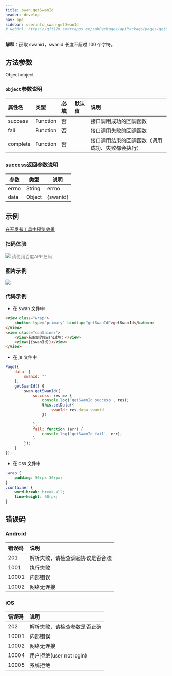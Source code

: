 ```yaml
---
title: swan.getSwanId
header: develop
nav: api
sidebar: userinfo_swan-getSwanId
# webUrl: https://qft12m.smartapps.cn/subPackages/apiPackage/pages/getSwanId/getSwanId
---
```


 
**解释**：获取 swanid，swanid 长度不超过 100 个字符。

## 方法参数 

Object object

### `object`参数说明 

|属性名 |类型  |必填 | 默认值 |说明|
|:---- |:---- |:---- |:----|:----|
|success |Function  |  否 | |  接口调用成功的回调函数|
|fail  |  Function |   否 | |  接口调用失败的回调函数|
|complete |   Function |   否  | | 接口调用结束的回调函数（调用成功、失败都会执行）|

###  success返回参数说明  

|参数  |类型|说明 |
|---- | ---- |---- |
|errno  | String  |errno|
|data  | Object  |{swanid}|

<!--  data 返回参数说明 

|参数  |类型|说明 |
|---- | ---- |---- |
|swanid|string|由 cuid 生成|
|swanid_signature|string|对 swanid 进行校验| -->
<!-- |swanid_old|string
|swanid_old_signature |string        -->
## 示例

<a href="swanide://fragment/c1dd6988ce7a3e6d91cede5362701c931574144622515" title="在开发者工具中预览效果" target="_self">在开发者工具中预览效果</a>

### 扫码体验

<div class='scan-code-container'>
    <img src="https://b.bdstatic.com/miniapp/assets/images/doc_demo/pages_getSwanId.png" class="demo-qrcode-image" />
    <font color=#777 12px>请使用百度APP扫码</font>
</div>

###  图片示例  
<div class="m-doc-custom-examples">
    <div class="m-doc-custom-examples-correct">
        <img src="https://b.bdstatic.com/miniapp/images/getSwanId.gif">
    </div>
    <div class="m-doc-custom-examples-correct">
        <img src=" ">
    </div>
    <div class="m-doc-custom-examples-correct">
        <img src=" ">
    </div>     
</div>
 
###  代码示例 


* 在 swan 文件中

```html
<view class="wrap">
    <button type="primary" bindtap="getSwanId">getSwanId</button>
</view>
<view class="container">
    <view>获取到的swanId为：</view>
    <view>{{swanId}}</view>
</view>
```

* 在 js 文件中

```js
Page({
    data: {
        swanId: ''
    },
    getSwanId() {
        swan.getSwanId({
            success: res => {
                console.log('getSwanId success', res);
                this.setData({
                    swanId: res.data.swanid
                })
                
            },
            fail: function (err) {
                console.log('getSwanId fail', err);
            }
        });
    }
});
```
* 在 css 文件中

```css
.wrap {
    padding: 50rpx 30rpx;
}
.container {
    word-break: break-all;
    line-height: 60rpx;
}
```
 

##  错误码
###  Android

|错误码|说明|
|:--|:--|
|201|解析失败，请检查调起协议是否合法|
|1001|执行失败|
|10001|内部错误|
|10002|网络无连接|

###  iOS

|错误码|说明|
|:--|:--|
|202|解析失败，请检查参数是否正确      |
|10001|内部错误    |
|10002|网络无连接|
|10004|用户拒绝(user not login)|
|10005|系统拒绝|


